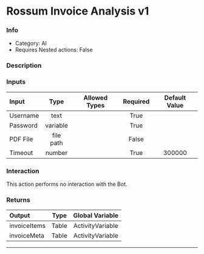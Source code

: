 # Rossum Invoice Analysis v1

### Info

- Category: AI
- Requires Nested actions: False


### Description



### Inputs

| Input | Type | Allowed Types | Required |  Default Value |
| :--- | :---: | :---: | :---: | :---: |
| Username | text |  | True |  |
| Password | variable |  | True |  |
| PDF File | file path |  | False |  |
| Timeout | number |  | True | 300000 |


### Interaction
This action performs no interaction with the Bot.

### Returns

| Output | Type | Global Variable |
| :--- | :---: | :---: |
| invoiceItems | Table | ActivityVariable |
| invoiceMeta | Table | ActivityVariable |

---